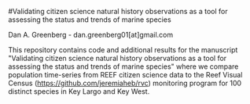 #Validating citizen science natural history observations as a tool for assessing the status and trends of marine species

Dan A. Greenberg - dan.greenberg01[at]gmail.com

This repository contains code and additional results for the manuscript "Validating citizen science natural history observations as a tool for assessing the status and trends of marine species" where we compare population time-series from REEF citizen science data to the Reef Visual Census (https://github.com/jeremiaheb/rvc) monitoring program for 100 distinct species in Key Largo and Key West.
